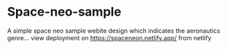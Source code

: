 # Space-neo-sample
A simple space neo sample webite design which indicates the aeronautics genre...
view deployment on https://spaceneon.netlify.app/ from netlify
